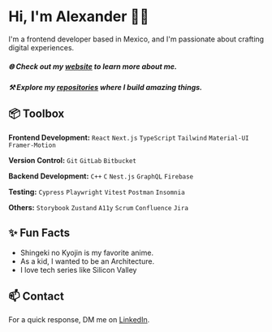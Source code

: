 # Hi, I'm Alexander 👋🏽  

I'm a frontend developer based in Mexico, and I'm passionate about crafting digital experiences. 

##### 🌐 Check out my [website](https://aIexnder.com/) to learn more about me.
##### ⚒️ Explore my [repositories](https://aIexnder?tab=repositories) where I build amazing things. 
 
## 📦 Toolbox

**Frontend Development:** `React` `Next.js` `TypeScript` `Tailwind` `Material-UI` `Framer-Motion`
 
**Version Control:** `Git` `GitLab` `Bitbucket`

**Backend Development:** `C++` `C` `Nest.js` `GraphQL` `Firebase` 

**Testing:** `Cypress` `Playwright` `Vitest` `Postman` `Insomnia`

**Others:** `Storybook` `Zustand` `A11y` `Scrum` `Confluence` `Jira`
 
## ✨ Fun Facts 

- Shingeki no Kyojin is my favorite anime.
- As a kid, I wanted to be an Architecture.
- I love tech series like Silicon Valley 

## 📫 Contact

 For a quick response, DM me on [LinkedIn](https://www.linkedin.com/in/aIexnder/). 
 
